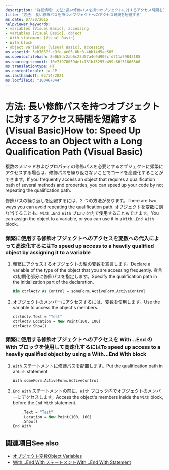 ```yaml
---
description: '詳細情報: 方法:長い修飾パスを持つオブジェクトに対するアクセス時間を短縮する (Visual Basic)'
title: '方法: 長い修飾パスを持つオブジェクトへのアクセス時間を短縮する'
ms.date: 07/20/2015
helpviewer_keywords:
- variables [Visual Basic], accessing
- variables [Visual Basic], object
- With statement [Visual Basic]
- With block
- object variables [Visual Basic], accessing
ms.assetid: 3eb7657f-c9fe-4e05-8bc3-4bb14d5ae585
ms.openlocfilehash: 8e0b5dc2ab6c23d57a4e9d905cfd711a79843185
ms.sourcegitcommit: 10e719780594efc781b15295e499c66f316068b8
ms.translationtype: HT
ms.contentlocale: ja-JP
ms.lasthandoff: 02/14/2021
ms.locfileid: "100467044"
---
```

# <a name="how-to-speed-up-access-to-an-object-with-a-long-qualification-path-visual-basic"></a><span data-ttu-id="2467d-103">方法: 長い修飾パスを持つオブジェクトに対するアクセス時間を短縮する (Visual Basic)</span><span class="sxs-lookup"><span data-stu-id="2467d-103">How to: Speed Up Access to an Object with a Long Qualification Path (Visual Basic)</span></span>

<span data-ttu-id="2467d-104">複数のメソッドおよびプロパティの修飾パスを必要とするオブジェクトに頻繁にアクセスする場合は、修飾パスを繰り返さないことでコードを高速化することができます。</span><span class="sxs-lookup"><span data-stu-id="2467d-104">If you frequently access an object that requires a qualification path of several methods and properties, you can speed up your code by not repeating the qualification path.</span></span>

<span data-ttu-id="2467d-105">修飾パスの繰り返しを回避するには、2 つの方法があります。</span><span class="sxs-lookup"><span data-stu-id="2467d-105">There are two ways you can avoid repeating the qualification path.</span></span> <span data-ttu-id="2467d-106">オブジェクトを変数に割り当てることも、`With`...`End With` ブロック内で使用することもできます。</span><span class="sxs-lookup"><span data-stu-id="2467d-106">You can assign the object to a variable, or you can use it in a `With`...`End With` block.</span></span>

### <a name="to-speed-up-access-to-a-heavily-qualified-object-by-assigning-it-to-a-variable"></a><span data-ttu-id="2467d-107">頻繁に使用する修飾オブジェクトへのアクセスを変数への代入によって高速化するには</span><span class="sxs-lookup"><span data-stu-id="2467d-107">To speed up access to a heavily qualified object by assigning it to a variable</span></span>

1. <span data-ttu-id="2467d-108">頻繁にアクセスするオブジェクトの型の変数を宣言します。</span><span class="sxs-lookup"><span data-stu-id="2467d-108">Declare a variable of the type of the object that you are accessing frequently.</span></span> <span data-ttu-id="2467d-109">宣言の初期化部分に修飾パスを指定します。</span><span class="sxs-lookup"><span data-stu-id="2467d-109">Specify the qualification path in the initialization part of the declaration.</span></span>

    ```vb
    Dim ctrlActv As Control = someForm.ActiveForm.ActiveControl
    ```

2. <span data-ttu-id="2467d-110">オブジェクトのメンバーにアクセスするには、変数を使用します。</span><span class="sxs-lookup"><span data-stu-id="2467d-110">Use the variable to access the object's members.</span></span>

    ```vb
    ctrlActv.Text = "Test"
    ctrlActv.Location = New Point(100, 100)
    ctrlActv.Show()
    ```

### <a name="to-speed-up-access-to-a-heavily-qualified-object-by-using-a-withend-with-block"></a><span data-ttu-id="2467d-111">頻繁に使用する修飾オブジェクトへのアクセスを With...End の With ブロックを使用して高速化するには</span><span class="sxs-lookup"><span data-stu-id="2467d-111">To speed up access to a heavily qualified object by using a With...End With block</span></span>

1. <span data-ttu-id="2467d-112">`With` ステートメントに修飾パスを配置します。</span><span class="sxs-lookup"><span data-stu-id="2467d-112">Put the qualification path in a `With` statement.</span></span>

    ```vb
    With someForm.ActiveForm.ActiveControl
    ```

2. <span data-ttu-id="2467d-113">`End With` ステートメントの前に、`With` ブロック内でオブジェクトのメンバーにアクセスします。</span><span class="sxs-lookup"><span data-stu-id="2467d-113">Access the object's members inside the `With` block, before the `End With` statement.</span></span>

    ```vb
        .Text = "Test"
        .Location = New Point(100, 100)
        .Show()
    End With
    ```

## <a name="see-also"></a><span data-ttu-id="2467d-114">関連項目</span><span class="sxs-lookup"><span data-stu-id="2467d-114">See also</span></span>

- [<span data-ttu-id="2467d-115">オブジェクト変数</span><span class="sxs-lookup"><span data-stu-id="2467d-115">Object Variables</span></span>](object-variables.md)
- [<span data-ttu-id="2467d-116">With...End With ステートメント</span><span class="sxs-lookup"><span data-stu-id="2467d-116">With...End With Statement</span></span>](../../../language-reference/statements/with-end-with-statement.md)
